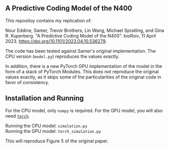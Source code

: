 A Predictive Coding Model of the N400 
-------------------------------------

This repositoy contains my replication of:

Nour Eddine, Samer, Trevor Brothers, Lin Wang, Michael Spratling, and Gina R. Kuperberg.
"A Predictive Coding Model of the N400". bioRxiv, 11 April 2023.
https://doi.org/10.1101/2023.04.10.536279.


The code has been tested against Samer's original implementation.
The CPU version (`model.py`) reproduces the values exactly.

In addition, there is a new PyTorch GPU implementation of the model in the form of a stack of PyTorch Modules.
This does not reproduce the original values exactly, as it skips some of the particularities of the original code in favor of consistency.

Installation and Running
------------------------

For the CPU model, only `numpy` is required. For the GPU model, you will also need [`torch`](https://pytorch.org/).

Running the CPU model: `simulation.py`  
Running the GPU model: `torch_simulation.py`  

This will reproduce Figure 5 of the original paper.
